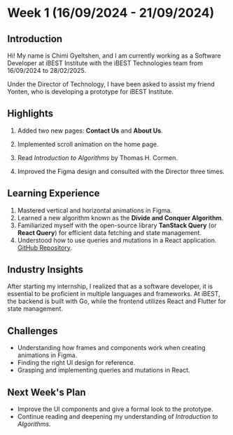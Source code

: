# Week 1 (16/09/2024 - 21/09/2024)

## Introduction

Hi! My name is Chimi Gyeltshen, and I am currently working as a Software Developer at iBEST Institute with the iBEST Technologies team from 16/09/2024 to 28/02/2025.

Under the Director of Technology, I have been asked to assist my friend Yonten, who is developing a prototype for iBEST Institute.

## Highlights

1. Added two new pages: **Contact Us** and **About Us**.

2. Implemented scroll animation on the home page.
3. Read *Introduction to Algorithms* by Thomas H. Cormen.
4. Improved the Figma design and consulted with the Director three times.

## Learning Experience

1. Mastered vertical and horizontal animations in Figma.
2. Learned a new algorithm known as the **Divide and Conquer Algorithm**.
3. Familiarized myself with the open-source library **TanStack Query** (or **React Query**) for efficient data fetching and state management.
4. Understood how to use queries and mutations in a React application. [GitHub Repository](https://github.com/C-gyeltshen/chatApp-FrontEnd.git).

## Industry Insights

After starting my internship, I realized that as a software developer, it is essential to be proficient in multiple languages and frameworks. At iBEST, the backend is built with Go, while the frontend utilizes React and Flutter for state management.

## Challenges

- Understanding how frames and components work when creating animations in Figma.
- Finding the right UI design for reference.
- Grasping and implementing queries and mutations in React.

## Next Week's Plan

- Improve the UI components and give a formal look to the prototype.
- Continue reading and deepening my understanding of *Introduction to Algorithms*.
